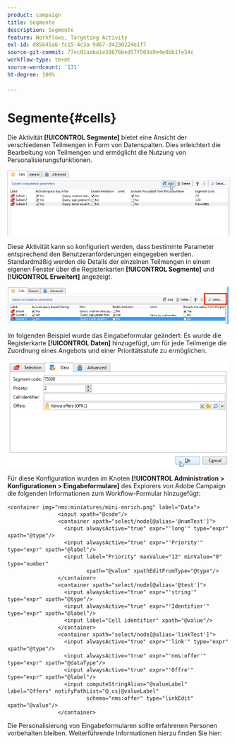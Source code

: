 ```yaml
---
product: campaign
title: Segmente
description: Segmente
feature: Workflows, Targeting Activity
exl-id: d85645a6-fc15-4c3a-9d67-d4230224e1f7
source-git-commit: 77ec01aaba1e50676bed57f503a9e4e8bb1fe54c
workflow-type: tm+mt
source-wordcount: '131'
ht-degree: 100%

---
```


# Segmente{#cells}

Die Aktivität **[!UICONTROL Segmente]** bietet eine Ansicht der verschiedenen Teilmengen in Form von Datenspalten. Dies erleichtert die Bearbeitung von Teilmengen und ermöglicht die Nutzung von Personalisierungsfunktionen.

![](assets/wf_split_cells.png)

Diese Aktivität kann so konfiguriert werden, dass bestimmte Parameter entsprechend den Benutzeranforderungen eingegeben werden. Standardmäßig werden die Details der einzelnen Teilmengen in einem eigenen Fenster über die Registerkarten **[!UICONTROL Segmente]** und **[!UICONTROL Erweitert]** angezeigt.

![](assets/wf_split_cells_with_customization.png)

Im folgenden Beispiel wurde das Eingabeformular geändert: Es wurde die Registerkarte **[!UICONTROL Daten]** hinzugefügt, um für jede Teilmenge die Zuordnung eines Angebots und einer Prioritätsstufe zu ermöglichen.

![](assets/cells-activity-sample.png)

Für diese Konfiguration wurden im Knoten **[!UICONTROL Administration > Konfigurationen > Eingabeformulare]** des Explorers von Adobe Campaign die folgenden Informationen zum Workflow-Formular hinzugefügt:

```
<container img="nms:miniatures/mini-enrich.png" label="Data">
                <input xpath="@code"/>
                <container xpath="select/node[@alias='@numTest']">
                  <input alwaysActive="true" expr="'long'" type="expr" xpath="@type"/>
                  <input alwaysActive="true" expr="'Priority'" type="expr" xpath="@label"/>
                  <input label="Priority" maxValue="12" minValue="0" type="number"
                         xpath="@value" xpathEditFromType="@type"/>
                </container>
                <container xpath="select/node[@alias='@test']">
                  <input alwaysActive="true" expr="'string'" type="expr" xpath="@type"/>
                  <input alwaysActive="true" expr="'Identifier'" type="expr" xpath="@label"/>
                  <input label="Cell identifier" xpath="@value"/>
                </container>
                <container xpath="select/node[@alias='linkTest']">
                  <input alwaysActive="true" expr="'link'" type="expr" xpath="@type"/>
                  <input alwaysActive="true" expr="'nms:offer'" type="expr" xpath="@dataType"/>
                  <input alwaysActive="true" expr="'Offre'" type="expr" xpath="@label"/>
                  <input computeStringAlias="@valueLabel" label="Offers" notifyPathList="@_cs|@valueLabel"
                         schema="nms:offer" type="linkEdit" xpath="@value"/>
                </container>
```

Die Personalisierung von Eingabeformularen sollte erfahrenen Personen vorbehalten bleiben. Weiterführende Informationen hierzu finden Sie hier:
